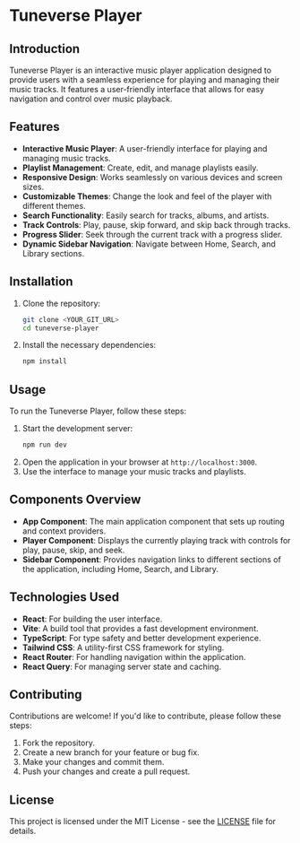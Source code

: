 # Tuneverse Player
## Introduction
Tuneverse Player is an interactive music player application designed to provide users with a seamless experience for playing and managing their music tracks. It features a user-friendly interface that allows for easy navigation and control over music playback.

## Features
- **Interactive Music Player**: A user-friendly interface for playing and managing music tracks.
- **Playlist Management**: Create, edit, and manage playlists easily.
- **Responsive Design**: Works seamlessly on various devices and screen sizes.
- **Customizable Themes**: Change the look and feel of the player with different themes.
- **Search Functionality**: Easily search for tracks, albums, and artists.
- **Track Controls**: Play, pause, skip forward, and skip back through tracks.
- **Progress Slider**: Seek through the current track with a progress slider.
- **Dynamic Sidebar Navigation**: Navigate between Home, Search, and Library sections.

## Installation
1. Clone the repository:
   ```bash
   git clone <YOUR_GIT_URL>
   cd tuneverse-player
   ```
2. Install the necessary dependencies:
   ```bash
   npm install
   ```

## Usage
To run the Tuneverse Player, follow these steps:
1. Start the development server:
   ```bash
   npm run dev
   ```
2. Open the application in your browser at `http://localhost:3000`.
3. Use the interface to manage your music tracks and playlists.

## Components Overview
- **App Component**: The main application component that sets up routing and context providers.
- **Player Component**: Displays the currently playing track with controls for play, pause, skip, and seek.
- **Sidebar Component**: Provides navigation links to different sections of the application, including Home, Search, and Library.

## Technologies Used
- **React**: For building the user interface.
- **Vite**: A build tool that provides a fast development environment.
- **TypeScript**: For type safety and better development experience.
- **Tailwind CSS**: A utility-first CSS framework for styling.
- **React Router**: For handling navigation within the application.
- **React Query**: For managing server state and caching.

## Contributing
Contributions are welcome! If you'd like to contribute, please follow these steps:
1. Fork the repository.
2. Create a new branch for your feature or bug fix.
3. Make your changes and commit them.
4. Push your changes and create a pull request.

## License
This project is licensed under the MIT License - see the [LICENSE](LICENSE) file for details.
